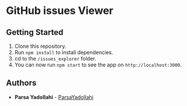 # GitHub issues Viewer

## Getting Started

1. Clone this repository.
2. Run `npm install` to install dependencies.
3. cd to the `/issues_explorer` folder.
4. You can now run `npm start` to see the app on `http://localhost:3000`.

## Authors

* **Parsa Yadollahi** -  [ParsaYadollahi](https://github.com/ParsaYadollahi)
